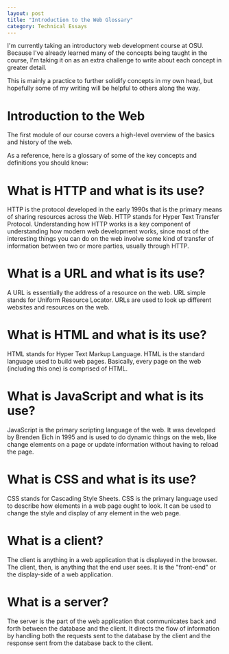 ```yaml
---
layout: post 
title: "Introduction to the Web Glossary"
category: Technical Essays
---
```

I'm currently taking an introductory web development course at OSU. Because I've already learned many of the concepts being taught in the course, I'm taking it on as an extra challenge to write about each concept in greater detail.  

This is mainly a practice to further solidify concepts in my own head, but hopefully some of my writing will be helpful to others along the way.

# Introduction to the Web 

The first module of our course covers a high-level overview of the basics and history of the web.

As a reference, here is a glossary of some of the key concepts and definitions you should know:

# What is HTTP and what is its use?

HTTP is the protocol developed in the early 1990s that is the primary means of sharing resources across the Web. HTTP stands for Hyper Text Transfer Protocol. Understanding how HTTP works is a key component of understanding how modern web development works, since most of the interesting things you can do on the web involve some kind of transfer of information between two or more parties, usually through HTTP. 

# What is a URL and what is its use?

A URL is essentially the address of a resource on the web. URL simple stands for Uniform Resource Locator. URLs are used to look up different websites and resources on the web. 

# What is HTML and what is its use?

HTML stands for Hyper Text Markup Language. HTML is the standard language used to build web pages. Basically, every page on the web (including this one) is comprised of HTML. 

# What is JavaScript and what is its use?

JavaScript is the primary scripting language of the web. It was developed by Brenden Eich in 1995 and is used to do dynamic things on the web, like change elements on a page or update information without having to reload the page.

# What is CSS and what is its use?

CSS stands for Cascading Style Sheets. CSS is the primary language used to describe how elements in a web page ought to look. It can be used to change the style and display of any element in the web page. 

# What is a client?

The client is anything in a web application that is displayed in the browser. The client, then, is anything that the end user sees. It is the "front-end" or the display-side of a web application.

# What is a server?

The server is the part of the web application that communicates back and forth between the database and the client. It directs the flow of information by handling both the requests sent to the database by the client and the response sent from the database back to the client. 





